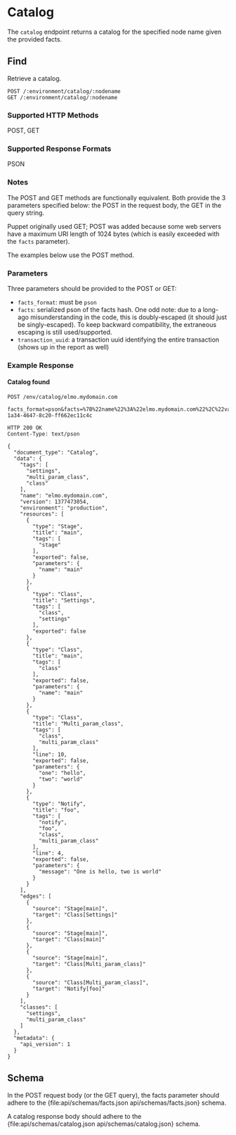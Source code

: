 Catalog
=============

The `catalog` endpoint returns a catalog for the specified node name given the provided facts.

Find
----

Retrieve a catalog.

    POST /:environment/catalog/:nodename
    GET /:environment/catalog/:nodename

### Supported HTTP Methods

POST, GET

### Supported Response Formats

PSON

### Notes

The POST and GET methods are functionally equivalent. Both provide the 3 parameters specified below: the POST in the
request body, the GET in the query string.

Puppet originally used GET; POST was added because some web servers have a maximum URI length of
1024 bytes (which is easily exceeded with the `facts` parameter).

The examples below use the POST method.

### Parameters

Three parameters should be provided to the POST or GET:
- `facts_format`: must be `pson`
- `facts`: serialized pson of the facts hash.  One odd note: due to a long-ago misunderstanding in the code, this is
           doubly-escaped (it should just be singly-escaped).  To keep backward compatibility, the extraneous
           escaping is still used/supported.
- `transaction_uuid`: a transaction uuid identifying the entire transaction (shows up in the report as well)

### Example Response

#### Catalog found

    POST /env/catalog/elmo.mydomain.com

    facts_format=pson&facts=%7B%22name%22%3A%22elmo.mydomain.com%22%2C%22values%22%3A%7B%22architecture%22%3A%22x86_64%22%7D&transaction_uuid=aff261a2-1a34-4647-8c20-ff662ec11c4c

    HTTP 200 OK
    Content-Type: text/pson

    {
      "document_type": "Catalog",
      "data": {
        "tags": [
          "settings",
          "multi_param_class",
          "class"
        ],
        "name": "elmo.mydomain.com",
        "version": 1377473054,
        "environment": "production",
        "resources": [
          {
            "type": "Stage",
            "title": "main",
            "tags": [
              "stage"
            ],
            "exported": false,
            "parameters": {
              "name": "main"
            }
          },
          {
            "type": "Class",
            "title": "Settings",
            "tags": [
              "class",
              "settings"
            ],
            "exported": false
          },
          {
            "type": "Class",
            "title": "main",
            "tags": [
              "class"
            ],
            "exported": false,
            "parameters": {
              "name": "main"
            }
          },
          {
            "type": "Class",
            "title": "Multi_param_class",
            "tags": [
              "class",
              "multi_param_class"
            ],
            "line": 10,
            "exported": false,
            "parameters": {
              "one": "hello",
              "two": "world"
            }
          },
          {
            "type": "Notify",
            "title": "foo",
            "tags": [
              "notify",
              "foo",
              "class",
              "multi_param_class"
            ],
            "line": 4,
            "exported": false,
            "parameters": {
              "message": "One is hello, two is world"
            }
          }
        ],
        "edges": [
          {
            "source": "Stage[main]",
            "target": "Class[Settings]"
          },
          {
            "source": "Stage[main]",
            "target": "Class[main]"
          },
          {
            "source": "Stage[main]",
            "target": "Class[Multi_param_class]"
          },
          {
            "source": "Class[Multi_param_class]",
            "target": "Notify[foo]"
          }
        ],
        "classes": [
          "settings",
          "multi_param_class"
        ]
      },
      "metadata": {
        "api_version": 1
      }
    }

Schema
------

In the POST request body (or the GET query), the facts parameter should adhere to the
{file:api/schemas/facts.json api/schemas/facts.json} schema.

A catalog response body should adhere to the {file:api/schemas/catalog.json api/schemas/catalog.json} schema.
